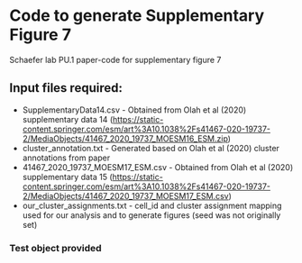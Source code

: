 # Code to generate Supplementary Figure 7
Schaefer lab PU.1 paper-code for supplementary figure 7

## Input files required:
* SupplementaryData14.csv - Obtained from Olah et al (2020) supplementary data 14 (https://static-content.springer.com/esm/art%3A10.1038%2Fs41467-020-19737-2/MediaObjects/41467_2020_19737_MOESM16_ESM.zip)
* cluster_annotation.txt - Generated based on Olah et al (2020) cluster annotations from paper
* 41467_2020_19737_MOESM17_ESM.csv - Obtained from Olah et al (2020) supplementary data 15 (https://static-content.springer.com/esm/art%3A10.1038%2Fs41467-020-19737-2/MediaObjects/41467_2020_19737_MOESM17_ESM.csv)
* our_cluster_assignments.txt - cell_id and cluster assignment mapping used for our analysis and to generate figures (seed was not originally set)

### Test object provided
